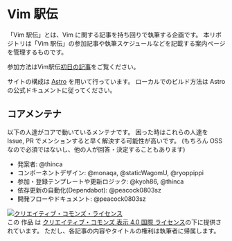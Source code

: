 # Vim 駅伝

「Vim 駅伝」とは、Vim に関する記事を持ち回りで執筆する企画です。
本リポジトリは「Vim 駅伝」の参加記事や執筆スケジュールなどを記載する案内ページを管理するものです。

参加方法はVim駅伝[初日の記事](https://thinca.hatenablog.com/entry/vim-ekiden-is-launched)をご覧ください。

サイトの構成は [Astro](https://astro.build) を用いて行っています。
ローカルでのビルド方法は Astro の公式ドキュメントに従ってください。

## コアメンテナ

以下の人達がコアで動いているメンテナです。
困った時はこれらの人達を Issue, PR でメンションすると早く解決する可能性が高いです。
(もちろん OSS なので必須ではないし、他の人が回答・決定することもあります)

- 発案者: @thinca
- コンポーネントデザイン: @monaqa, @staticWagomU, @ryoppippi
- 参加・登録テンプレートや更新ロジック: @kyoh86, @thinca
- 依存更新の自動化(Dependabot): @peacock0803sz
- 開発フローやドキュメント: @peacock0803sz

<a rel="license" href="http://creativecommons.org/licenses/by/4.0/"><img alt="クリエイティブ・コモンズ・ライセンス" style="border-width:0" src="https://i.creativecommons.org/l/by/4.0/88x31.png" /></a><br />この 作品 は <a rel="license" href="http://creativecommons.org/licenses/by/4.0/">クリエイティブ・コモンズ 表示 4.0 国際 ライセンス</a>の下に提供されています。
ただし、各記事の内容やタイトルの権利は執筆者に帰属します。
